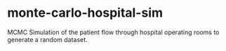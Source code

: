 # monte-carlo-hospital-sim
MCMC Simulation of the patient flow through hospital operating rooms to generate a random dataset.
